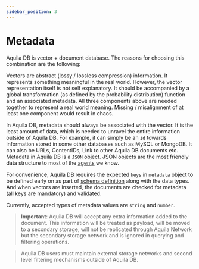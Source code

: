 ```yaml
---
sidebar_position: 3
---
```


# Metadata

Aquila DB is vector + document database. The reasons for choosing this combination are the following:



Vectors are abstract (lossy / lossless compression) information. It represents something meaningful in the real world. However, the vector representation itself is not self explanatory. It should be accompanied by a global transformation (as defined by the probability distribution) function and an associated metadata. All three components above are needed together to represent a real world meaning. Missing / misalignment of at least one component would result in chaos.



In Aquila DB, metadata should always be associated with the vector. It is the least amount of data, which is needed to unravel the entire information outside of Aquila DB. For example, it can simply be an `id` towards information stored in some other databases such as MySQL or MongoDB. It can also be URLs, ContentIDs, Link to other Aquila DB documents etc. Metadata in Aquila DB is a `JSON` object. JSON objects are the most friendly data structure to most of the [agents](https://en.wikipedia.org/wiki/Agent_(economics)) we know.



For convenience, Aquila DB requires the expected `keys` in `metadata` object to be defined early on as part of [schema definition](https://github.com/Aquila-Network/specs/blob/main/adb/Schema.md#schema-definition) along with the data types. And when vectors are inserted, the documents are checked for metadata (all keys are mandatory) and validated. 



Currently, accepted types of metadata values are `string` and `number`.



> **Important**: Aquila DB will accept any extra information added to the document. This information will be treated as payload, will be moved to a secondary storage, will not be replicated through Aquila Network but the secondary storage network and is ignored in querying and filtering operations.

> Aquila DB users must maintain external storage networks and second level filtering mechanisms outside of Aquila DB.

